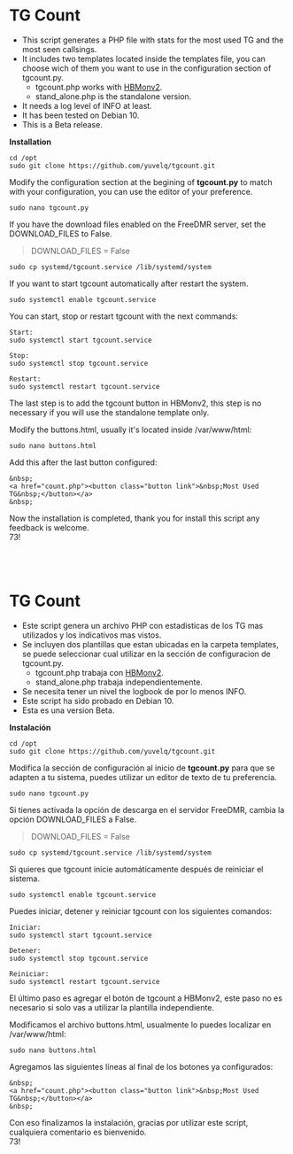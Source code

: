 # TG Count  
- This script generates a PHP file with stats for the most used TG and the most seen callsings.  
- It includes two templates located inside the templates file, you can choose wich of them you want to use in the configuration section of tgcount.py.  
  - tgcount.php works with [HBMonv2](https://github.com/sp2ong/HBMonv2).  
  - stand_alone.php is the standalone version.  
- It needs a log level of INFO at least.  
- It has been tested on Debian 10.  
- This is a Beta release.  

**Installation**
```
cd /opt    
sudo git clone https://github.com/yuvelq/tgcount.git  
```
Modify the configuration section at the begining of **tgcount.py** to match with your configuration, you can use the editor of your preference.  
```
sudo nano tgcount.py
``` 
If you have the download files enabled on the FreeDMR server, set the DOWNLOAD_FILES to False.  
>DOWNLOAD_FILES = False
```
sudo cp systemd/tgcount.service /lib/systemd/system  
```
If you want to start tgcount automatically after restart the system.
```
sudo systemctl enable tgcount.service 
```
You can start, stop or restart tgcount with the next commands:
```
Start:  
sudo systemctl start tgcount.service

Stop:  
sudo systemctl stop tgcount.service

Restart:  
sudo systemctl restart tgcount.service
```
The last step is to add the tgcount button in HBMonv2, this step is no necessary if you will use the standalone template only.  

Modify the buttons.html, usually it's located inside /var/www/html:  
```
sudo nano buttons.html
```
Add this after the last button configured:  
```
&nbsp;
<a href="count.php"><button class="button link">&nbsp;Most Used TG&nbsp;</button></a>
&nbsp;
```
Now the installation is completed, thank you for install this script any feedback is welcome.  
73! 
<br/><br/><br/><br/>
# TG Count
- Este script genera un archivo PHP con estadisticas de los TG mas utilizados y los indicativos mas vistos.  
- Se incluyen dos plantillas que estan ubicadas en la carpeta templates, se puede seleccionar cual utilizar en la sección de configuracion de tgcount.py. 
  - tgcount.php trabaja con [HBMonv2](https://github.com/sp2ong/HBMonv2).
  - stand_alone.php trabaja independientemente.  
- Se necesita tener un nivel the logbook de por lo menos INFO.  
- Este script ha sido probado en Debian 10. 
- Esta es una version Beta. 

**Instalación**
```
cd /opt    
sudo git clone https://github.com/yuvelq/tgcount.git  
```
Modifica la sección de configuración al inicio de **tgcount.py** para que se adapten a tu sistema, puedes utilizar un editor de texto de tu preferencia.  
```
sudo nano tgcount.py
``` 
Si tienes activada la opción de descarga en el servidor FreeDMR, cambia la opción DOWNLOAD_FILES a False.
>DOWNLOAD_FILES = False
```
sudo cp systemd/tgcount.service /lib/systemd/system  
```
Si quieres que tgcount inicie automáticamente después de reiniciar el sistema.
```
sudo systemctl enable tgcount.service 
```
Puedes iniciar, detener y reiniciar tgcount con los siguientes comandos:
```
Iniciar:
sudo systemctl start tgcount.service

Detener:
sudo systemctl stop tgcount.service

Reiniciar:
sudo systemctl restart tgcount.service
```
El último paso es agregar el botón de tgcount a HBMonv2, este paso no es necesario si solo vas a utilizar la plantilla independiente. 

Modificamos el archivo buttons.html, usualmente lo puedes localizar en /var/www/html:  
```
sudo nano buttons.html
```
Agregamos las siguientes líneas al final de los botones ya configurados: 
```
&nbsp;
<a href="count.php"><button class="button link">&nbsp;Most Used TG&nbsp;</button></a>
&nbsp;
```
Con eso finalizamos la instalación, gracias por utilizar este script, cualquiera comentario es bienvenido.  
73!  
